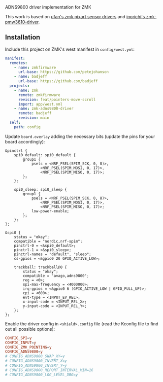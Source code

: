 ADNS9800 driver implementation for ZMK

This work is based on [ufan's zmk pixart sensor drivers](https://github.com/ufan/zmk/tree/support-trackpad) and [inorichi's zmk-pmw3610-driver](https://github.com/inorichi/zmk-pmw3610-driver).

## Installation

Include this project on ZMK's west manifest in `config/west.yml`:

```yml
manifest:
  remotes:
    - name: zmkfirmware
      url-base: https://github.com/petejohanson
    - name: badjeff
      url-base: https://github.com/badjeff
  projects:
    - name: zmk
      remote: zmkfirmware
      revision: feat/pointers-move-scroll
      import: app/west.yml
    - name: zmk-adns9800-driver
      remote: badjeff
      revision: main
  self:
    path: config
```

Update `board.overlay` adding the necessary bits (update the pins for your board accordingly):

```dts
&pinctrl {
    spi0_default: spi0_default {
        group1 {
            psels = <NRF_PSEL(SPIM_SCK, 0, 8)>,
                <NRF_PSEL(SPIM_MOSI, 0, 17)>,
                <NRF_PSEL(SPIM_MISO, 0, 17)>;
        };
    };

    spi0_sleep: spi0_sleep {
        group1 {
            psels = <NRF_PSEL(SPIM_SCK, 0, 8)>,
                <NRF_PSEL(SPIM_MOSI, 0, 17)>,
                <NRF_PSEL(SPIM_MISO, 0, 17)>;
            low-power-enable;
        };
    };
};

&spi0 {
    status = "okay";
    compatible = "nordic,nrf-spim";
    pinctrl-0 = <&spi0_default>;
    pinctrl-1 = <&spi0_sleep>;
    pinctrl-names = "default", "sleep";
    cs-gpios = <&gpio0 20 GPIO_ACTIVE_LOW>;

    trackball: trackball@0 {
        status = "okay";
        compatible = "avago,adns9800";
        reg = <0>;
        spi-max-frequency = <4000000>;
        irq-gpios = <&gpio0 6 (GPIO_ACTIVE_LOW | GPIO_PULL_UP)>;
        cpi = <600>;
        evt-type = <INPUT_EV_REL>;
        x-input-code = <INPUT_REL_X>;
        y-input-code = <INPUT_REL_Y>;
    };
};
```

Enable the driver config in `<shield>.config` file (read the Kconfig file to find out all possible options):

```conf
CONFIG_SPI=y
CONFIG_INPUT=y
CONFIG_ZMK_POINTING=y
CONFIG_ADNS9800=y
# CONFIG_ADNS9800_SWAP_XY=y
# CONFIG_ADNS9800_INVERT_X=y
# CONFIG_ADNS9800_INVERT_Y=y
# CONFIG_ADNS9800_REPORT_INTERVAL_MIN=16
# CONFIG_ADNS9800_LOG_LEVEL_DBG=y
```
